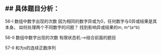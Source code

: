 ## ## 具体题目分析：
56-I 数组中数字出现的次数 
因为相同的数字异或为0，任何数字与0异或结果是其本身。
如何处理两个不同数字的问题？ 找到影响异或结果的m, m^(a^b)
  
56-II 数组中数字出现的次数
有限状态机——>结合前面的题目




57-II 和为s的连续正数序列